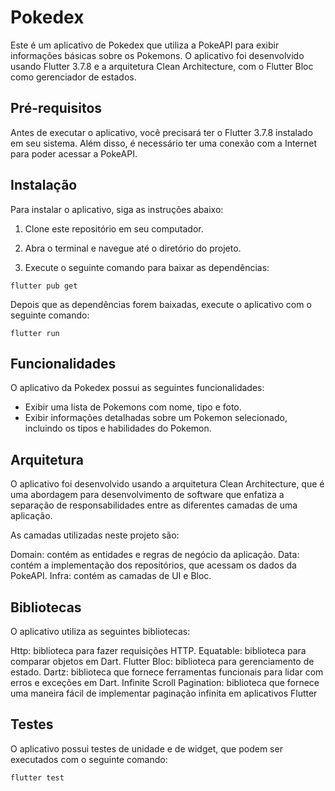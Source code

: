 
# Pokedex
Este é um aplicativo de Pokedex que utiliza a PokeAPI para exibir informações básicas sobre os Pokemons. O aplicativo foi desenvolvido usando Flutter 3.7.8 e a arquitetura Clean Architecture, com o Flutter Bloc como gerenciador de estados.

## Pré-requisitos
Antes de executar o aplicativo, você precisará ter o Flutter 3.7.8 instalado em seu sistema. Além disso, é necessário ter uma conexão com a Internet para poder acessar a PokeAPI.

## Instalação
Para instalar o aplicativo, siga as instruções abaixo:

1. Clone este repositório em seu computador.

2. Abra o terminal e navegue até o diretório do projeto.

3. Execute o seguinte comando para baixar as dependências:


`flutter pub get`

Depois que as dependências forem baixadas, execute o aplicativo com o seguinte comando:


`flutter run`

## Funcionalidades
O aplicativo da Pokedex possui as seguintes funcionalidades:

* Exibir uma lista de Pokemons com nome, tipo e foto.
* Exibir informações detalhadas sobre um Pokemon selecionado, incluindo os tipos e habilidades do Pokemon.

## Arquitetura
O aplicativo foi desenvolvido usando a arquitetura Clean Architecture, que é uma abordagem para desenvolvimento de software que enfatiza a separação de responsabilidades entre as diferentes camadas de uma aplicação.

As camadas utilizadas neste projeto são:

Domain: contém as entidades e regras de negócio da aplicação.
Data: contém a implementação dos repositórios, que acessam os dados da PokeAPI.
Infra: contém as camadas de UI e Bloc.

## Bibliotecas
O aplicativo utiliza as seguintes bibliotecas:

Http: biblioteca para fazer requisições HTTP.
Equatable: biblioteca para comparar objetos em Dart.
Flutter Bloc: biblioteca para gerenciamento de estado.
Dartz: biblioteca que fornece ferramentas funcionais para lidar com erros e exceções em Dart.
Infinite Scroll Pagination: biblioteca que fornece uma maneira fácil de implementar paginação infinita em aplicativos Flutter
## Testes
O aplicativo possui testes de unidade e de widget, que podem ser executados com o seguinte comando:


`flutter test`
